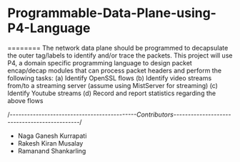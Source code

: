 # Programmable-Data-Plane-using-P4-Language
========
The network data plane should be programmed to decapsulate the outer tag/labels to identify and/or trace the packets. This project will
use P4, a domain specific programming language to design packet encap/decap modules that can process packet headers and perform the following tasks: 
(a) Identify OpenSSL flows 
(b) Identify video streams from/to a streaming server (assume using MistServer for streaming) 
(c) Identify Youtube streams 
(d) Record and report statistics regarding the above flows

/*--------------------------------------------Contributors---------------------------------------------*/
   - Naga Ganesh Kurrapati    
   - Rakesh Kiran Musalay
   - Ramanand Shankarling
